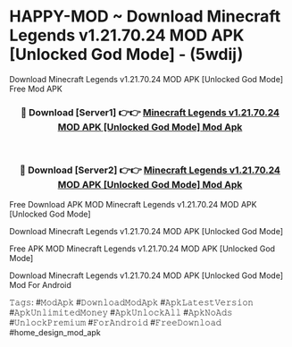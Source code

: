 # HAPPY-MOD ~ Download Minecraft Legends v1.21.70.24 MOD APK [Unlocked God Mode] - (5wdij)
Download Minecraft Legends v1.21.70.24 MOD APK [Unlocked God Mode] Free Mod APK

<div align="center">
<h3>🔴 Download [Server1] 👉👉 <a href="https://apk-comot.site?title=Minecraft_Legends_v1.21.70.24_MOD_APK_[Unlocked_God_Mode]">Minecraft Legends v1.21.70.24 MOD APK [Unlocked God Mode] Mod Apk</a></h3><br>

<h3>🔴 Download [Server2] 👉👉 <a href="https://apk-comot.site?title=Minecraft_Legends_v1.21.70.24_MOD_APK_[Unlocked_God_Mode]">Minecraft Legends v1.21.70.24 MOD APK [Unlocked God Mode] Mod Apk</a></h3>
</div>


Free Download APK MOD Minecraft Legends v1.21.70.24 MOD APK [Unlocked God Mode]

Download Minecraft Legends v1.21.70.24 MOD APK [Unlocked God Mode] 

Free APK MOD Minecraft Legends v1.21.70.24 MOD APK [Unlocked God Mode] 

Download Minecraft Legends v1.21.70.24 MOD APK [Unlocked God Mode] Mod For Android

𝚃𝚊𝚐𝚜: #𝙼𝚘𝚍𝙰𝚙𝚔 #𝙳𝚘𝚠𝚗𝚕𝚘𝚊𝚍𝙼𝚘𝚍𝙰𝚙𝚔 #𝙰𝚙𝚔𝙻𝚊𝚝𝚎𝚜𝚝𝚅𝚎𝚛𝚜𝚒𝚘𝚗 #𝙰𝚙𝚔𝚄𝚗𝚕𝚒𝚖𝚒𝚝𝚎𝚍𝙼𝚘𝚗𝚎𝚢 #𝙰𝚙𝚔𝚄𝚗𝚕𝚘𝚌𝚔𝙰𝚕𝚕 #𝙰𝚙𝚔𝙽𝚘𝙰𝚍𝚜 #𝚄𝚗𝚕𝚘𝚌𝚔𝙿𝚛𝚎𝚖𝚒𝚞𝚖 #𝙵𝚘𝚛𝙰𝚗𝚍𝚛𝚘𝚒𝚍 #𝙵𝚛𝚎𝚎𝙳𝚘𝚠𝚗𝚕𝚘𝚊𝚍 #home_design_mod_apk